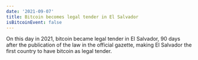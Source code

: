 ```yaml
---
date: '2021-09-07'
title: Bitcoin becomes legal tender in El Salvador
isBitcoinEvent: false
---
```


On this day in 2021, bitcoin became legal tender in El Salvador, 90 days after the publication of the law in the official gazette, making El Salvador the first country to have bitcoin as legal tender.

